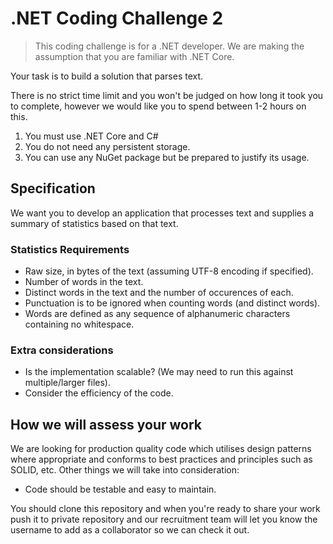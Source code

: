 # .NET Coding Challenge 2
> This coding challenge is for a .NET developer. We are making the assumption that you are familiar with .NET Core.

Your task is to build a solution that parses text.

There is no strict time limit and you won't be judged on how long it took you to complete, however we would like you to spend between 1-2 hours on this.
1. You must use .NET Core and C#
2. You do not need any persistent storage.
3. You can use any NuGet package but be prepared to justify its usage.

## Specification
We want you to develop an application that processes text and supplies a summary of statistics based on that text.

### Statistics Requirements
 - Raw size, in bytes of the text (assuming UTF-8 encoding if specified).
 - Number of words in the text.
 - Distinct words in the text and the number of occurences of each.
 - Punctuation is to be ignored when counting words (and distinct words).
 - Words are defined as any sequence of alphanumeric characters containing no whitespace.

### Extra considerations
- Is the implementation scalable? (We may need to run this against multiple/larger files).
- Consider the efficiency of the code.

## How we will assess your work
We are looking for production quality code which utilises design patterns where appropriate and conforms to best practices and principles such as SOLID, etc. Other things we will take into consideration:

 - Code should be testable and easy to maintain.

You should clone this repository and when you're ready to share your work push it to private repository and our recruitment team will let you know the username to add as a collaborator so we can check it out.